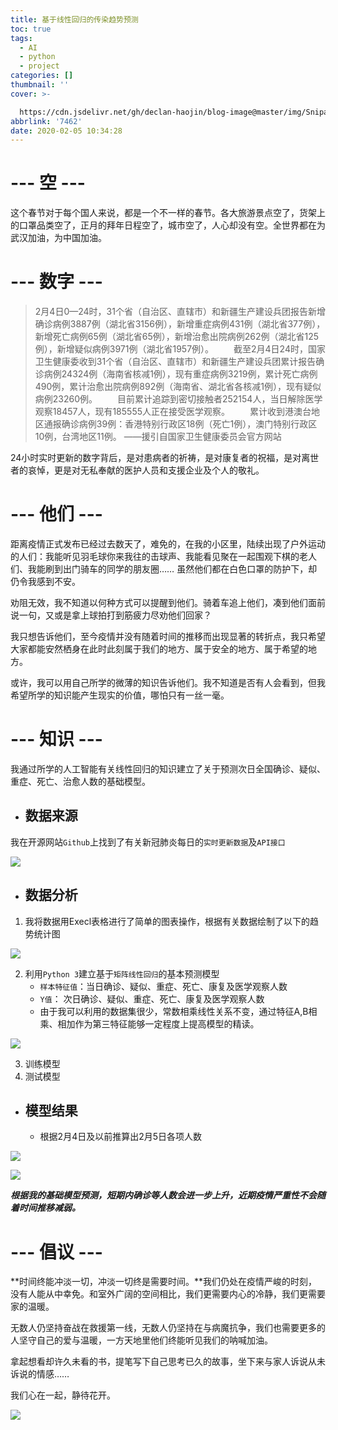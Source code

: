 ```yaml
---
title: 基于线性回归的传染趋势预测
toc: true
tags:
  - AI
  - python
  - project
categories: []
thumbnail: ''
cover: >-

  https://cdn.jsdelivr.net/gh/declan-haojin/blog-image@master/img/Snipaste_2020-02-06_10-48-07.png
abbrlink: '7462'
date: 2020-02-05 10:34:28
---
```


# --- 空 ---

​	这个春节对于每个国人来说，都是一个不一样的春节。各大旅游景点空了，货架上的口罩品类空了，正月的拜年日程空了，城市空了，人心却没有空。全世界都在为武汉加油，为中国加油。


# --- 数字 ---


> ​		2月4日0—24时，31个省（自治区、直辖市）和新疆生产建设兵团报告新增确诊病例3887例（湖北省3156例），新增重症病例431例（湖北省377例），新增死亡病例65例（湖北省65例），新增治愈出院病例262例（湖北省125例），新增疑似病例3971例（湖北省1957例）。
> 　　截至2月4日24时，国家卫生健康委收到31个省（自治区、直辖市）和新疆生产建设兵团累计报告确诊病例24324例（海南省核减1例），现有重症病例3219例，累计死亡病例490例，累计治愈出院病例892例（海南省、湖北省各核减1例），现有疑似病例23260例。
> 　　目前累计追踪到密切接触者252154人，当日解除医学观察18457人，现有185555人正在接受医学观察。
> 　　累计收到港澳台地区通报确诊病例39例：香港特别行政区18例（死亡1例），澳门特别行政区10例，台湾地区11例。
>  ——援引自国家卫生健康委员会官方网站

​	24小时实时更新的数字背后，是对患病者的祈祷，是对康复者的祝福，是对离世者的哀悼，更是对无私奉献的医护人员和支援企业及个人的敬礼。

<!--more-->


# --- 他们 ---

​	距离疫情正式发布已经过去数天了，难免的，在我的小区里，陆续出现了户外运动的人们：我能听见羽毛球你来我往的击球声、我能看见聚在一起围观下棋的老人们、我能刷到出门骑车的同学的朋友圈…… 虽然他们都在白色口罩的防护下，却仍令我感到不安。

​	劝阻无效，我不知道以何种方式可以提醒到他们。骑着车追上他们，凑到他们面前说一句，又或是拿上球拍打到筋疲力尽劝他们回家？

​	我只想告诉他们，至今疫情并没有随着时间的推移而出现显著的转折点，我只希望大家都能安然栖身在此时此刻属于我们的地方、属于安全的地方、属于希望的地方。

​	或许，我可以用自己所学的微薄的知识告诉他们。我不知道是否有人会看到，但我希望所学的知识能产生现实的价值，哪怕只有一丝一毫。

# --- 知识 ---

​	我通过所学的人工智能有关线性回归的知识建立了关于预测次日全国确诊、疑似、重症、死亡、治愈人数的基础模型。

- ## **数据来源**

我在开源网站`Github`上找到了有关新冠肺炎每日的`实时更新数据`及`API接口`

![](http://q56w84vfa.bkt.clouddn.com/blog/20200206/3agb4dKjQHjm.png)

- ## **数据分析**

1. 我将数据用Execl表格进行了简单的图表操作，根据有关数据绘制了以下的趋势统计图

![](http://q56w84vfa.bkt.clouddn.com/blog/20200206/XpgXKP6Qqov3.png)

2. 利用`Python 3`建立基于`矩阵线性回归`的基本预测模型
   - `样本特征值`：当日确诊、疑似、重症、死亡、康复及医学观察人数
   - `Y值`： 次日确诊、疑似、重症、死亡、康复及医学观察人数 
   - 由于我可以利用的数据集很少，常数相乘线性关系不变，通过特征A,B相乘、相加作为第三特征能够一定程度上提高模型的精读。

![](http://q56w84vfa.bkt.clouddn.com/blog/20200206/f9HzMHXgEuHa.png)

3. 训练模型
4. 测试模型

- ## **模型结果**

  - 根据2月4日及以前推算出2月5日各项人数
  

![](http://q56w84vfa.bkt.clouddn.com/blog/20200206/FipMMHpQJFS0.png)

![](http://q56w84vfa.bkt.clouddn.com/blog/20200206/biWecwSY1lW1.png)

***根据我的基础模型预测，短期内确诊等人数会进一步上升，近期疫情严重性不会随着时间推移减弱。***

# --- 倡议 ---

**时间终能冲淡一切，冲淡一切终是需要时间。**我们仍处在疫情严峻的时刻，没有人能从中幸免。和室外广阔的空间相比，我们更需要内心的冷静，我们更需要家的温暖。

无数人仍坚持奋战在救援第一线，无数人仍坚持在与病魔抗争，我们也需要更多的人坚守自己的爱与温暖，一方天地里他们终能听见我们的呐喊加油。

拿起想看却许久未看的书，提笔写下自己思考已久的故事，坐下来与家人诉说从未诉说的情感…… 

我们心在一起，静待花开。

![](http://q56w84vfa.bkt.clouddn.com/blog/20200206/SRRXKABPLjsv.png)